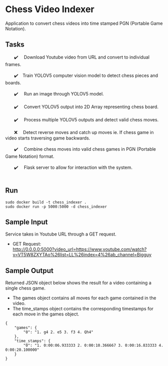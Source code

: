 # Chess Video Indexer
Application to convert chess videos into time stamped PGN (Portable Game Notation).

## Tasks
&emsp;&emsp;:heavy_check_mark:&emsp; Download Youtube video from URL and convert to individual frames.</br></br>
&emsp;&emsp;:heavy_check_mark:&emsp;Train YOLOV5 computer vision model to detect chess pieces and boards.</br></br>
&emsp;&emsp;:heavy_check_mark:&emsp; Run an image through YOLOV5 model.</br></br>
&emsp;&emsp;:heavy_check_mark:&emsp; Convert YOLOV5 output into 2D Array representing chess board.</br></br>
&emsp;&emsp;:heavy_check_mark:&emsp; Process multiple YOLOV5 outputs and detect valid chess moves.</br></br>
&emsp;&emsp;❌&emsp; Detect reverse moves and catch up moves ie. If chess game in video starts traversing game backwards.</br></br>
&emsp;&emsp;:heavy_check_mark:&emsp; Combine chess moves into valid chess games in PGN (Portable Game Notation) format.</br></br>
&emsp;&emsp;:heavy_check_mark:&emsp; Flask server to allow for interaction with the system.</br></br>

## Run
```
sudo docker build -t chess_indexer . 
sudo docker run -p 5000:5000 -d chess_indexer
```

## Sample Input
Service takes in Youtube URL through a GET request. </br>
- GET Request: </br>http://0.0.0.0:5000?video_url=https://www.youtube.com/watch?v=VT5W8ZXYTAo%26list=LL%26index=4%26ab_channel=Bigguy

## Sample Output
Returned JSON object below shows the result for a video containing a single chess game.
 - The games object contains all moves for each game contained in the video.
 - The time_stamps object contains the corresponding timestamps for each move in the games object.
```
{
    "games": {
        "0": "1. g4 2. e5 3. f3 4. Qh4"
    },
    "time_stamps": {
        "0": "1. 0:00:06.933333 2. 0:00:10.366667 3. 0:00:16.833333 4. 0:00:20.100000"
    }
}
```



